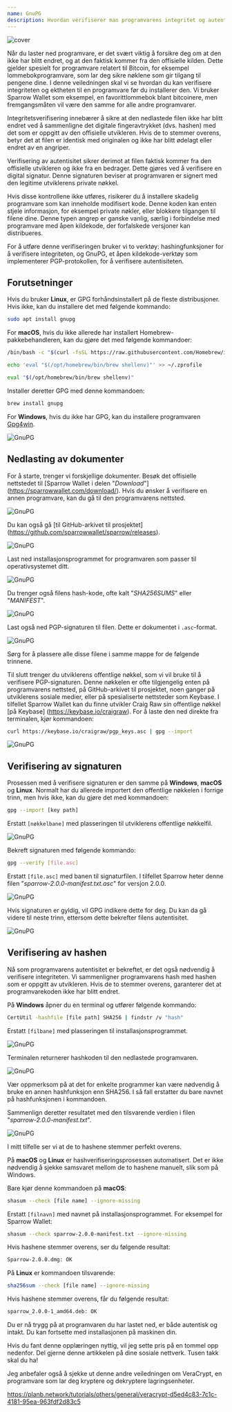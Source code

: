 ```yaml
---
name: GnuPG
description: Hvordan verifiserer man programvarens integritet og autentisitet?
---
```

![cover](assets/cover.webp)

Når du laster ned programvare, er det svært viktig å forsikre deg om at den ikke har blitt endret, og at den faktisk kommer fra den offisielle kilden. Dette gjelder spesielt for programvare relatert til Bitcoin, for eksempel lommebokprogramvare, som lar deg sikre nøklene som gir tilgang til pengene dine. I denne veiledningen skal vi se hvordan du kan verifisere integriteten og ektheten til en programvare før du installerer den. Vi bruker Sparrow Wallet som eksempel, en favorittlommebok blant bitcoinere, men fremgangsmåten vil være den samme for alle andre programvarer.

Integritetsverifisering innebærer å sikre at den nedlastede filen ikke har blitt endret ved å sammenligne det digitale fingeravtrykket (dvs. hashen) med det som er oppgitt av den offisielle utvikleren. Hvis de to stemmer overens, betyr det at filen er identisk med originalen og ikke har blitt ødelagt eller endret av en angriper.

Verifisering av autentisitet sikrer derimot at filen faktisk kommer fra den offisielle utvikleren og ikke fra en bedrager. Dette gjøres ved å verifisere en digital signatur. Denne signaturen beviser at programvaren er signert med den legitime utviklerens private nøkkel.

Hvis disse kontrollene ikke utføres, risikerer du å installere skadelig programvare som kan inneholde modifisert kode. Denne koden kan enten stjele informasjon, for eksempel private nøkler, eller blokkere tilgangen til filene dine. Denne typen angrep er ganske vanlig, særlig i forbindelse med programvare med åpen kildekode, der forfalskede versjoner kan distribueres.

For å utføre denne verifiseringen bruker vi to verktøy: hashingfunksjoner for å verifisere integriteten, og GnuPG, et åpen kildekode-verktøy som implementerer PGP-protokollen, for å verifisere autentisiteten.

## Forutsetninger

Hvis du bruker **Linux**, er GPG forhåndsinstallert på de fleste distribusjoner. Hvis ikke, kan du installere det med følgende kommando:

```bash
sudo apt install gnupg
```

For **macOS**, hvis du ikke allerede har installert Homebrew-pakkebehandleren, kan du gjøre det med følgende kommandoer:

```bash
/bin/bash -c "$(curl -fsSL https://raw.githubusercontent.com/Homebrew/install/HEAD/install.sh)"
```

```bash
echo 'eval "$(/opt/homebrew/bin/brew shellenv)"' >> ~/.zprofile
```

```bash
eval "$(/opt/homebrew/bin/brew shellenv)"
```

Installer deretter GPG med denne kommandoen:

```bash
brew install gnupg
```

For **Windows**, hvis du ikke har GPG, kan du installere programvaren [Gpg4win](https://www.gpg4win.org/).

![GnuPG](assets/notext/01.webp)

## Nedlasting av dokumenter

For å starte, trenger vi forskjellige dokumenter. Besøk det offisielle nettstedet til [Sparrow Wallet i delen "*Download*"] (https://sparrowwallet.com/download/). Hvis du ønsker å verifisere en annen programvare, kan du gå til den programvarens nettsted.

![GnuPG](assets/notext/02.webp)

Du kan også gå [til GitHub-arkivet til prosjektet] (https://github.com/sparrowwallet/sparrow/releases).

![GnuPG](assets/notext/03.webp)

Last ned installasjonsprogrammet for programvaren som passer til operativsystemet ditt.

![GnuPG](assets/notext/04.webp)

Du trenger også filens hash-kode, ofte kalt "*SHA256SUMS*" eller "*MANIFEST*".

![GnuPG](assets/notext/05.webp)

Last også ned PGP-signaturen til filen. Dette er dokumentet i `.asc`-format.

![GnuPG](assets/notext/06.webp)

Sørg for å plassere alle disse filene i samme mappe for de følgende trinnene.

Til slutt trenger du utviklerens offentlige nøkkel, som vi vil bruke til å verifisere PGP-signaturen. Denne nøkkelen er ofte tilgjengelig enten på programvarens nettsted, på GitHub-arkivet til prosjektet, noen ganger på utviklerens sosiale medier, eller på spesialiserte nettsteder som Keybase. I tilfellet Sparrow Wallet kan du finne utvikler Craig Raw sin offentlige nøkkel [på Keybase] (https://keybase.io/craigraw). For å laste den ned direkte fra terminalen, kjør kommandoen:

```bash
curl https://keybase.io/craigraw/pgp_keys.asc | gpg --import
```

![GnuPG](assets/notext/07.webp)

## Verifisering av signaturen

Prosessen med å verifisere signaturen er den samme på **Windows**, **macOS** og **Linux**. Normalt har du allerede importert den offentlige nøkkelen i forrige trinn, men hvis ikke, kan du gjøre det med kommandoen:

```bash
gpg --import [key path]
```

Erstatt `[nøkkelbane]` med plasseringen til utviklerens offentlige nøkkelfil.

![GnuPG](assets/notext/08.webp)

Bekreft signaturen med følgende kommando:

```bash
gpg --verify [file.asc]
```

Erstatt `[file.asc]` med banen til signaturfilen. I tilfellet Sparrow heter denne filen "*sparrow-2.0.0-manifest.txt.asc*" for versjon 2.0.0.

![GnuPG](assets/notext/09.webp)

Hvis signaturen er gyldig, vil GPG indikere dette for deg. Du kan da gå videre til neste trinn, ettersom dette bekrefter filens autentisitet.

![GnuPG](assets/notext/10.webp)

## Verifisering av hashen

Nå som programvarens autentisitet er bekreftet, er det også nødvendig å verifisere integriteten. Vi sammenligner programvarens hash med hashen som er oppgitt av utvikleren. Hvis de to stemmer overens, garanterer det at programvarekoden ikke har blitt endret.

På **Windows** åpner du en terminal og utfører følgende kommando:

```bash
CertUtil -hashfile [file path] SHA256 | findstr /v "hash"
```

Erstatt `[filbane]` med plasseringen til installasjonsprogrammet.

![GnuPG](assets/notext/11.webp)

Terminalen returnerer hashkoden til den nedlastede programvaren.

![GnuPG](assets/notext/12.webp)

Vær oppmerksom på at det for enkelte programmer kan være nødvendig å bruke en annen hashfunksjon enn SHA256. I så fall erstatter du bare navnet på hashfunksjonen i kommandoen.

Sammenlign deretter resultatet med den tilsvarende verdien i filen "*sparrow-2.0.0-manifest.txt*".

![GnuPG](assets/notext/13.webp)

I mitt tilfelle ser vi at de to hashene stemmer perfekt overens.

På **macOS** og **Linux** er hashverifiseringsprosessen automatisert. Det er ikke nødvendig å sjekke samsvaret mellom de to hashene manuelt, slik som på Windows.

Bare kjør denne kommandoen på **macOS**:

```bash
shasum --check [file name] --ignore-missing
```

Erstatt `[filnavn]` med navnet på installasjonsprogrammet. For eksempel for Sparrow Wallet:

```bash
shasum --check sparrow-2.0.0-manifest.txt --ignore-missing
```

Hvis hashene stemmer overens, ser du følgende resultat:

```bash
Sparrow-2.0.0.dmg: OK
```

På **Linux** er kommandoen tilsvarende:

```bash
sha256sum --check [file name] --ignore-missing
```

Hvis hashene stemmer overens, får du følgende resultat:

```bash
sparrow_2.0.0-1_amd64.deb: OK
```

Du er nå trygg på at programvaren du har lastet ned, er både autentisk og intakt. Du kan fortsette med installasjonen på maskinen din.

Hvis du fant denne opplæringen nyttig, vil jeg sette pris på en tommel opp nedenfor. Del gjerne denne artikkelen på dine sosiale nettverk. Tusen takk skal du ha!

Jeg anbefaler også å sjekke ut denne andre veiledningen om VeraCrypt, en programvare som lar deg kryptere og dekryptere lagringsenheter.

https://planb.network/tutorials/others/general/veracrypt-d5ed4c83-7c1c-4181-95ea-963fdf2d83c5
